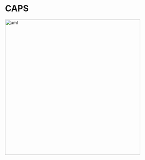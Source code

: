 # CAPS
<img width="444" alt="uml" src="https://user-images.githubusercontent.com/93104234/193942527-06561058-65af-49cd-85f5-4b1f5726f58d.png">
